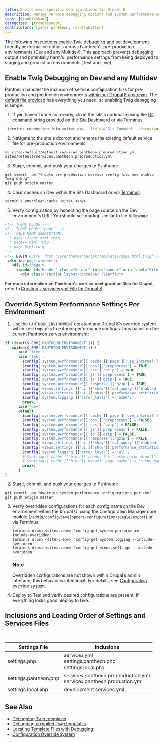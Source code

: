 ```yaml
---
title: Environment-Specific Configurations for Drupal 8
description: Manage verbose debugging options and system performance settings per environment on Pantheon using our service configuration files and Drupal 8's configuration override system.
tags: [troubleshoot]
categories: [troubleshoot]
contributors: [peter-pantheon, rachelwhitton]
---
```

The following instructions enable Twig debugging and set development-friendly performance options across Pantheon's pre-production environments (Dev and any Multidev). This approach prevents debugging output and potentially harmful performance settings from being deployed to staging and production environments (Test and Live).

## Enable Twig Debugging on Dev and any Multidev
Pantheon handles the inclusion of service configuration files for pre-production and production environments [within our Drupal 8 upstream](https://github.com/pantheon-systems/drops-8/blob/master/sites/default/settings.pantheon.php#L31-L48). The [default file provided](https://github.com/pantheon-systems/drops-8/blob/master/sites/default/default.services.pantheon.preproduction.yml) has everything you need, so enabling Twig debugging is simple:

1. If you haven't done so already, clone the site's codebase using the [Git command string provided on the Site Dashboard](/docs/git/#clone-your-site-codebase) or via [Terminus](/docs/terminus):

 ```bash
 `terminus connection:info <site>.dev --fields='Git Command' --format=string`
 ```

2. Navigate to the site's docroot and rename the existing default service file for pre-production environments:

 ```
 mv sites/default/default.services.pantheon.preproduction.yml sites/default/services.pantheon.preproduction.yml
 ```

3. Stage, commit, and push your changes to Pantheon:

 ```
 git commit -am "Create pre-production service config file and enable Twig debug"
 git push origin master
 ```

4. Clear caches on Dev within the Site Dashboard or via [Terminus](/docs/terminus):

 ```
 terminus env:clear-cache <site>.<env>
 ```

5. Verify configuration by inspecting the page source on the Dev environment's URL. You should see markup similar to the following:

 ```html
 <!-- THEME DEBUG -->
 <!-- THEME HOOK: 'page' -->
 <!-- FILE NAME SUGGESTIONS:
   * page--front.html.twig
   * page--.html.twig
   x page.html.twig
 -->
 <!-- BEGIN OUTPUT from 'core/themes/bartik/templates/page.html.twig' -->
  <div id="page-wrapper">
    <div id="page">
      <header id="header" class="header" role="banner" aria-label="Site header">
        <div class="section layout-container clearfix">
 ```


For more information on Pantheon's service configuration files for Drupal, refer to [Creating a services.yml File for Drupal 8](/docs/services-yml).

## Override System Performance Settings Per Environment

1. Use the `PANTHEON_ENVIRONMENT` constant and Drupal 8's override system within `settings.php` to enforce performance configurations based on the current Pantheon server environment:

  ```php
  if (isset($_ENV['PANTHEON_ENVIRONMENT'])) {
  	 switch($_ENV['PANTHEON_ENVIRONMENT']) {
  		case 'live':
  		case 'test':
          $config['system.performance']['cache']['page']['use_internal'] = TRUE;
          $config['system.performance']['css']['preprocess'] = TRUE;
          $config['system.performance']['css']['gzip'] = TRUE;
          $config['system.performance']['js']['preprocess'] = TRUE;
          $config['system.performance']['js']['gzip'] = TRUE;
          $config['system.performance']['response']['gzip'] = TRUE;
          $config['views.settings']['ui']['show']['sql_query']['enabled'] = FALSE;
          $config['views.settings']['ui']['show']['performance_statistics'] = FALSE;
          $config['system.logging']['error_level'] = 'none';
		  break;
  		case 'dev':
        default :
          $config['system.performance']['cache']['page']['use_internal'] = FALSE;
          $config['system.performance']['css']['preprocess'] = FALSE;
          $config['system.performance']['css']['gzip'] = FALSE;
          $config['system.performance']['js']['preprocess'] = FALSE;
          $config['system.performance']['js']['gzip'] = FALSE;
          $config['system.performance']['response']['gzip'] = FALSE;
          $config['views.settings']['ui']['show']['sql_query']['enabled'] = TRUE;
          $config['views.settings']['ui']['show']['performance_statistics'] = TRUE;
          $config['system.logging']['error_level'] = 'all';
          # $settings['cache']['bins']['render'] = 'cache.backend.null';
          # $settings['cache']['bins']['dynamic_page_cache'] = 'cache.backend.null';
		  break;
    	}
  }
  ```

2. Stage, commit, and push your changes to Pantheon:

 ```
 git commit -am "Override system performance configurations per env"
 git push origin master
 ```


<ol start="3"><li>Verify overridden configurations for each config.name on the Dev environment within the Drupal UI using the Configuration Manager core module (<code>/admin/config/development/configuration/single/export</code>) or via <a href="/docs/terminus">Terminus</a>:
<pre><code>terminus drush &lt;site&gt;.&lt;env&gt; 'config-get system.performance --include-overidden'
terminus drush &lt;site&gt;.&lt;env&gt; 'config-get system.logging --include-overidden'
terminus drush &lt;site&gt;.&lt;env&gt; 'config-get views.settings --include-overidden'
</code></pre>
<div class="alert alert-info">
<h3 class="info">Note</h3>
<p>Overridden configurations are not shown within Drupal's admin interface; this behavior is intentional. For details, see <a href="https://www.drupal.org/docs/8/api/configuration-api/configuration-override-system">Configuration override system</a>.</p>
</div>
</li></ol>

4. Deploy to Test and verify desired configurations are present. If everything looks good, deploy to Live.


## Inclusions and Loading Order of Settings and Services Files

<table class="table  table-bordered table-responsive">
  <thead>
    <tr>
      <th>Settings File</th>
      <th>Inclusions</th>
    </tr>
  </thead>
  <tbody>
    <tr>
      <td>settings.php</td>
      <td>services.yml <a rel="popover" data-proofer-ignore data-toggle="tooltip" data-html="true" data-title="Requires Manual Creation" data-content="Does not exist within Pantheon's upstream by default but is included if found on all Pantheon environments."><em class="fa fa-info-circle"></em></a><br>settings.pantheon.php<br>settings.local.php <a rel="popover" data-proofer-ignore data-toggle="tooltip" data-html="true" data-title=".gitignore" data-content="Excluded from version control via .gitignore within Pantheon's Drupal 8 upstream. It is not loaded by default on any Pantheon environment but is included if found on local environments."><em class="fa fa-info-circle"></em></a></td>
    </tr>
    <tr>
      <td>settings.pantheon.php</td>
      <td>services.pantheon.preproduction.yml<a rel="popover" data-proofer-ignore data-toggle="tooltip" data-html="true" data-title="Requires Manual Creation" data-content="Does not exist within Pantheon's upstream by default but is included if found on Dev and Multidev Pantheon environments."><em class="fa fa-info-circle"></em></a></br>services.pantheon.production.yml<a rel="popover" data-proofer-ignore data-toggle="tooltip" data-html="true" data-title="Requires Manual Creation" data-content="Does not exist within Pantheon's upstream by default but is included if found on Test and Live Pantheon environments."><em class="fa fa-info-circle"></em></a><br>
    </tr>
    <tr>
      <td>settings.local.php <a rel="popover" data-proofer-ignore data-toggle="tooltip" data-html="true" data-title=".gitignore" data-content="Excluded from version control via .gitignore within Pantheon's Drupal 8 upstream. It is not loaded by default on any Pantheon environment but is included if found on local environments."><em class="fa fa-info-circle"></em></a></td>
      <td>development.services.yml <a rel="popover" data-proofer-ignore data-toggle="tooltip" data-html="true" data-title=".gitignore" data-content="Excluded from version control via .gitignore within Pantheon's Drupal 8 upstream. It is not included by default on any Pantheon environment."><em class="fa fa-info-circle"></em></a></td>
    </tr>
  </tbody>
</table>


## See Also

- [Debugging Twig templates](https://www.drupal.org/docs/8/theming/twig/debugging-twig-templates)
- [Debugging compiled Twig templates](https://www.drupal.org/docs/8/theming/twig/debugging-compiled-twig-templates)
- [Locating Template Files with Debugging](https://www.drupal.org/docs/8/theming/twig/locating-template-files-with-debugging)
- [Configuration Override System](https://www.drupal.org/docs/8/api/configuration-api/configuration-override-system)
